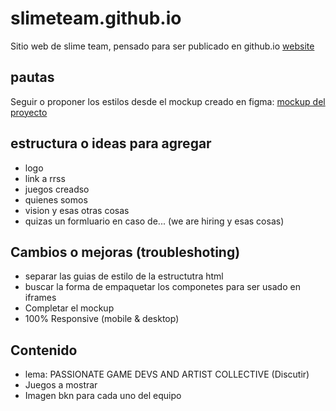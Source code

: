 # slimeteam.github.io

Sitio web de slime team, pensado para ser publicado en github.io
[website](https://slime-team.github.io/webpage/)

## pautas
Seguir o proponer los estilos desde el mockup creado en figma:
[mockup del proyecto](https://www.figma.com/file/XfBdddqbCkFeinc7FeUaIK/Slime-group-UI?node-id=304%3A3)

## estructura o ideas para agregar
- logo
- link a rrss
- juegos creadso
- quienes somos
- vision y esas otras cosas
- quizas un formluario en caso de... (we are hiring y esas cosas)


## Cambios o mejoras (troubleshoting)
- separar las guias de estilo de la estructutra html
- buscar la forma de empaquetar los componetes para ser usado en iframes
- Completar el mockup
- 100% Responsive (mobile & desktop)

## Contenido
- lema: PASSIONATE GAME DEVS AND ARTIST COLLECTIVE (Discutir)
- Juegos a mostrar
- Imagen bkn para cada uno del equipo 

